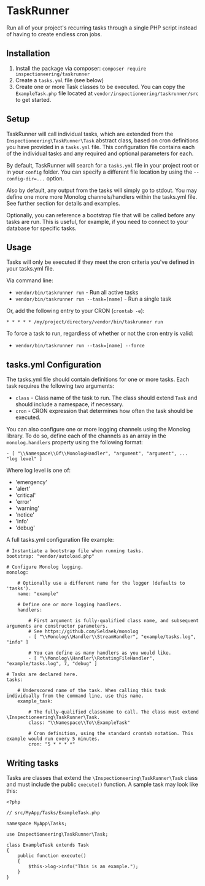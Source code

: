 TaskRunner
==========

Run all of your project's recurring tasks through a single PHP script instead of having to
create endless cron jobs.

Installation
------------

1. Install the package via composer: `composer require inspectioneering/taskrunner`
2. Create a `tasks.yml` file (see below)
3. Create one or more Task classes to be executed. You can copy the `ExampleTask.php` file located at
`vendor/inspectioneering/taskrunner/src` to get started.

Setup
-----

TaskRunner will call individual tasks, which are extended from the `Inspectioneering\TaskRunner\Task` abstract class,
based on cron definitions you have provided in a `tasks.yml` file. This configuration file contains each of the
individual tasks and any required and optional parameters for each.

By default, TaskRunner will search for a `tasks.yml` file in your project root or in your `config` folder. You can
specify a different file location by using the `--config-dir=...` option.

Also by default, any output from the tasks will simply go to stdout. You may define one more more Monolog
channels/handlers within the tasks.yml file. See further section for details and examples.

Optionally, you can reference a bootstrap file that will be called before any tasks are run. This is useful, for
example, if you need to connect to your database for specific tasks.

Usage
-----

Tasks will only be executed if they meet the cron criteria you've defined in your tasks.yml file.

Via command line:

* `vendor/bin/taskrunner run` - Run all active tasks
* `vendor/bin/taskrunner run --task=[name]` - Run a single task

Or, add the following entry to your CRON (`crontab -e`):

`* * * * * /my/project/directory/vendor/bin/taskrunner run`

To force a task to run, regardless of whether or not the cron entry is valid:

* `vendor/bin/taskrunner run --task=[name] --force`

tasks.yml Configuration
-----------------------

The tasks.yml file should contain definitions for one or more tasks. Each task requires the following two arguments:

* `class` - Class name of the task to run. The class should extend `Task` and should include a namespace, if necessary.
* `cron` - CRON expression that determines how often the task should be executed.

You can also configure one or more logging channels using the Monolog library. To do so, define each of the channels
as an array in the `monolog.handlers` property using the following format:

    - [ "\\Namespace\\Of\\MonologHandler", "argument", "argument", ... "log level" ]

Where log level is one of:

 * 'emergency'
 * 'alert'
 * 'critical'
 * 'error'
 * 'warning'
 * 'notice'
 * 'info'
 * 'debug'

A full tasks.yml configuration file example:

    # Instantiate a bootstrap file when running tasks.
    bootstrap: "vendor/autoload.php"

    # Configure Monolog logging.
    monolog:

        # Optionally use a different name for the logger (defaults to 'tasks').
        name: "example"

        # Define one or more logging handlers.
        handlers:

            # First argument is fully-qualified class name, and subsequent arguments are constructor parameters.
            # See https://github.com/Seldaek/monolog
            - [ "\\Monolog\\Handler\\StreamHandler", "example/tasks.log", "info" ]

            # You can define as many handlers as you would like.
            - [ "\\Monolog\\Handler\\RotatingFileHandler", "example/tasks.log", 7, "debug" ]

    # Tasks are declared here.
    tasks:

        # Underscored name of the task. When calling this task individually from the command line, use this name.
        example_task:

            # The fully-qualified classname to call. The class must extend \Inspectioneering\TaskRunner\Task.
            class: "\\Namespace\\To\\ExampleTask"

            # Cron definition, using the standard crontab notation. This example would run every 5 minutes.
            cron: "5 * * * *"

Writing tasks
-------------

Tasks are classes that extend the `\Inspectioneering\TaskRunner\Task` class and must include the public `execute()`
function. A sample task may look like this:

    <?php

    // src/MyApp/Tasks/ExampleTask.php

    namespace MyApp\Tasks;

    use Inspectioneering\TaskRunner\Task;

    class ExampleTask extends Task
    {
        public function execute()
        {
            $this->log->info("This is an example.");
        }
    }

